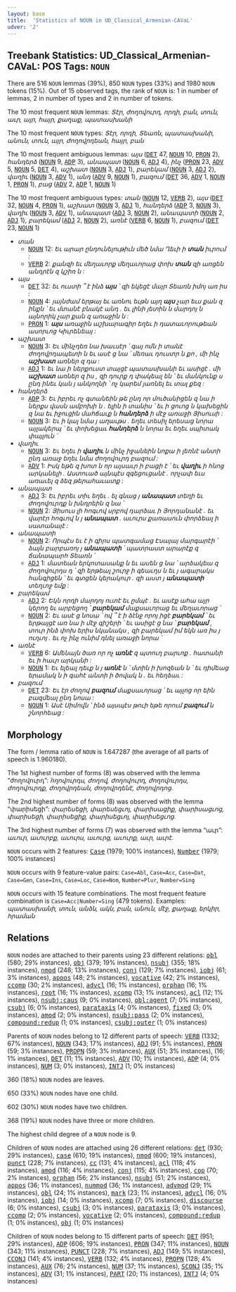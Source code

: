 ```yaml
---
layout: base
title:  'Statistics of NOUN in UD_Classical_Armenian-CAVaL'
udver: '2'
---
```


## Treebank Statistics: UD_Classical_Armenian-CAVaL: POS Tags: `NOUN`

There are 516 `NOUN` lemmas (39%), 850 `NOUN` types (33%) and 1980 `NOUN` tokens (15%).
Out of 15 observed tags, the rank of `NOUN` is: 1 in number of lemmas, 2 in number of types and 2 in number of tokens.

The 10 most frequent `NOUN` lemmas: <em>Տէր, ժողովուրդ, որդի, բան, տուն, աւր, այր, հայր, քաղաք, պատասխանի</em>

The 10 most frequent `NOUN` types:  <em>Տէր, որդի, Տեառն, պատասխանի, անուն, տուն, այր, ժողովրդեան, հայր, բան</em>

The 10 most frequent ambiguous lemmas: <em>այս</em> (<tt><a href="xcl_caval-pos-DET.html">DET</a></tt> 47, <tt><a href="xcl_caval-pos-NOUN.html">NOUN</a></tt> 10, <tt><a href="xcl_caval-pos-PRON.html">PRON</a></tt> 2), <em>հանդերձ</em> (<tt><a href="xcl_caval-pos-NOUN.html">NOUN</a></tt> 9, <tt><a href="xcl_caval-pos-ADP.html">ADP</a></tt> 3), <em>անապատ</em> (<tt><a href="xcl_caval-pos-NOUN.html">NOUN</a></tt> 6, <tt><a href="xcl_caval-pos-ADJ.html">ADJ</a></tt> 4), <em>ինչ</em> (<tt><a href="xcl_caval-pos-PRON.html">PRON</a></tt> 23, <tt><a href="xcl_caval-pos-ADV.html">ADV</a></tt> 5, <tt><a href="xcl_caval-pos-NOUN.html">NOUN</a></tt> 5, <tt><a href="xcl_caval-pos-DET.html">DET</a></tt> 4), <em>աշխատ</em> (<tt><a href="xcl_caval-pos-NOUN.html">NOUN</a></tt> 3, <tt><a href="xcl_caval-pos-ADJ.html">ADJ</a></tt> 1), <em>բարեկամ</em> (<tt><a href="xcl_caval-pos-NOUN.html">NOUN</a></tt> 3, <tt><a href="xcl_caval-pos-ADJ.html">ADJ</a></tt> 2), <em>վաղիւ</em> (<tt><a href="xcl_caval-pos-NOUN.html">NOUN</a></tt> 3, <tt><a href="xcl_caval-pos-ADV.html">ADV</a></tt> 1), <em>անդ</em> (<tt><a href="xcl_caval-pos-ADV.html">ADV</a></tt> 9, <tt><a href="xcl_caval-pos-NOUN.html">NOUN</a></tt> 1), <em>բազում</em> (<tt><a href="xcl_caval-pos-DET.html">DET</a></tt> 36, <tt><a href="xcl_caval-pos-ADV.html">ADV</a></tt> 1, <tt><a href="xcl_caval-pos-NOUN.html">NOUN</a></tt> 1, <tt><a href="xcl_caval-pos-PRON.html">PRON</a></tt> 1), <em>բաց</em> (<tt><a href="xcl_caval-pos-ADV.html">ADV</a></tt> 2, <tt><a href="xcl_caval-pos-ADP.html">ADP</a></tt> 1, <tt><a href="xcl_caval-pos-NOUN.html">NOUN</a></tt> 1)

The 10 most frequent ambiguous types:  <em>տան</em> (<tt><a href="xcl_caval-pos-NOUN.html">NOUN</a></tt> 12, <tt><a href="xcl_caval-pos-VERB.html">VERB</a></tt> 2), <em>այս</em> (<tt><a href="xcl_caval-pos-DET.html">DET</a></tt> 32, <tt><a href="xcl_caval-pos-NOUN.html">NOUN</a></tt> 4, <tt><a href="xcl_caval-pos-PRON.html">PRON</a></tt> 1), <em>աշխատ</em> (<tt><a href="xcl_caval-pos-NOUN.html">NOUN</a></tt> 3, <tt><a href="xcl_caval-pos-ADJ.html">ADJ</a></tt> 1), <em>հանդերձ</em> (<tt><a href="xcl_caval-pos-ADP.html">ADP</a></tt> 3, <tt><a href="xcl_caval-pos-NOUN.html">NOUN</a></tt> 3), <em>վաղիւ</em> (<tt><a href="xcl_caval-pos-NOUN.html">NOUN</a></tt> 3, <tt><a href="xcl_caval-pos-ADV.html">ADV</a></tt> 1), <em>անապատ</em> (<tt><a href="xcl_caval-pos-ADJ.html">ADJ</a></tt> 3, <tt><a href="xcl_caval-pos-NOUN.html">NOUN</a></tt> 2), <em>անապատի</em> (<tt><a href="xcl_caval-pos-NOUN.html">NOUN</a></tt> 2, <tt><a href="xcl_caval-pos-ADJ.html">ADJ</a></tt> 1), <em>բարեկամ</em> (<tt><a href="xcl_caval-pos-ADJ.html">ADJ</a></tt> 2, <tt><a href="xcl_caval-pos-NOUN.html">NOUN</a></tt> 2), <em>առնէ</em> (<tt><a href="xcl_caval-pos-VERB.html">VERB</a></tt> 6, <tt><a href="xcl_caval-pos-NOUN.html">NOUN</a></tt> 1), <em>բազում</em> (<tt><a href="xcl_caval-pos-DET.html">DET</a></tt> 23, <tt><a href="xcl_caval-pos-NOUN.html">NOUN</a></tt> 1)


* <em>տան</em>
  * <tt><a href="xcl_caval-pos-NOUN.html">NOUN</a></tt> 12: <em>Եւ արար ընդունելութիւն մեծ նմա Ղեւի ի <b>տան</b> իւրում :</em>
  * <tt><a href="xcl_caval-pos-VERB.html">VERB</a></tt> 2: <em>քանզի եւ մեղաւորք մեղաւորաց փոխ <b>տան</b> զի առցեն անդրէն զ կշիռ ն :</em>
* <em>այս</em>
  * <tt><a href="xcl_caval-pos-DET.html">DET</a></tt> 32: <em>եւ ուստի ՞ է ինձ <b>այս</b> ՝ զի եկեցէ մայր Տեառն իմոյ առ իս :</em>
  * <tt><a href="xcl_caval-pos-NOUN.html">NOUN</a></tt> 4: <em>յայնժամ երթայ եւ առնու եւթն այղ <b>այս</b> չար եւս քան զ ինքն ՝ եւ մտանէ բնակէ անդ . եւ լինի յետին ն մարդոյ ն այնորիկ չար քան զ առաջին ն :</em>
  * <tt><a href="xcl_caval-pos-PRON.html">PRON</a></tt> 1: <em><b>այս</b> առաջին աշխարագիր եղեւ ի դատաւորութեան ասորւոց Կիւրենեայ :</em>
* <em>աշխատ</em>
  * <tt><a href="xcl_caval-pos-NOUN.html">NOUN</a></tt> 3: <em>Եւ մինչդեռ նա խաւսէր ՝ գայ ոմն ի տանէ ժողովրդապետի ն եւ ասէ ց նա ՝ մեռաւ դուստր ն քո , մի ինչ <b>աշխատ</b> առներ զ դա :</em>
  * <tt><a href="xcl_caval-pos-ADJ.html">ADJ</a></tt> 1: <em>եւ նա ի ներքուստ տայցէ պատասխանի եւ ասիցէ . մի <b>աշխատ</b> առներ զ իս , զի դուրք դ փակեալ են ՝ եւ մանկունք ս ընդ ինեւ կան յ անկողնի ՝ ոչ կարեմ յառնել եւ տալ քեզ :</em>
* <em>հանդերձ</em>
  * <tt><a href="xcl_caval-pos-ADP.html">ADP</a></tt> 3: <em>Եւ իբրեւ ոչ գտանեին թե ընդ որ մուծանիցեն զ նա ի ներքս վասն ամբոխի ն . ելին ի տանիս ՝ եւ ի ցուոց ն կախեցին զ նա եւ իջուցին մահճաւք ն <b>հանդերձ</b> ի մէջ առաջի Յիսուսի :</em>
  * <tt><a href="xcl_caval-pos-NOUN.html">NOUN</a></tt> 3: <em>Եւ ի կալ նմա յ աղաւթս . եղեւ տեսիլ երեսաց նորա այլակերպ ՝ եւ փոխեցաւ <b>հանդերձ</b> ն նորա եւ եղեւ սպիտակ փայլուն ՝</em>
* <em>վաղիւ</em>
  * <tt><a href="xcl_caval-pos-NOUN.html">NOUN</a></tt> 3: <em>Եւ եղեւ ի <b>վաղիւ</b> ն մինչ իջանեին նոքա ի լեռնէ անտի ընդ առաջ եղեւ նմա ժողովուրդ բազում :</em>
  * <tt><a href="xcl_caval-pos-ADV.html">ADV</a></tt> 1: <em>Իսկ եթե զ խոտ ն որ այսաւր ի բացի է ՝ եւ <b>վաղիւ</b> ի հնոց արկանելի . Աստուած այնպէս զգեցուցանէ . որչափ եւս առաւել զ ձեզ թերահաւատք :</em>
* <em>անապատ</em>
  * <tt><a href="xcl_caval-pos-ADJ.html">ADJ</a></tt> 3: <em>Եւ իբրեւ տիւ եղեւ . ել գնաց յ <b>անապատ</b> տեղի եւ ժողովուրդք ն խնդրեին զ նա ՝</em>
  * <tt><a href="xcl_caval-pos-NOUN.html">NOUN</a></tt> 2: <em>Յիսուս լի հոգւով սրբով դարձաւ ի Յորդանանէ . եւ վարէր հոգւով ն յ <b>անապատ</b> . աւուրս քառասուն փորձեալ ի սատանայէ :</em>
* <em>անապատի</em>
  * <tt><a href="xcl_caval-pos-NOUN.html">NOUN</a></tt> 2: <em>Որպէս եւ է ի գիրս պատգամաց Էսայայ մարգարէի ՝ ձայն բարբառոյ յ <b>անապատի</b> ՝ պատրաստ արարէք զ ճանապարհ Տեառն ՝</em>
  * <tt><a href="xcl_caval-pos-ADJ.html">ADJ</a></tt> 1: <em>մատեան երկոտասանք ն եւ ասեն ց նա ՝ արձակեա զ ժողովուրդս դ ՝ զի երթեալ շուրջ ի գեաւղս ն եւ յ ագարակս հանգիցեն ՝ եւ գտցեն կերակուր . զի աստ յ <b>անապատի</b> տեղւոջ եմք :</em>
* <em>բարեկամ</em>
  * <tt><a href="xcl_caval-pos-ADJ.html">ADJ</a></tt> 2: <em>Եկն որդի մարդոյ ուտէ եւ ըմպէ . եւ ասէք ահա այր կերող եւ արբեցող ՝ <b>բարեկամ</b> մաքսաւորաց եւ մեղաւորաց ՝</em>
  * <tt><a href="xcl_caval-pos-NOUN.html">NOUN</a></tt> 2: <em>Եւ ասէ ց նոսա ՝ ով ՞ է ի ձէնջ որոյ իցէ <b>բարեկամ</b> ՝ եւ երթայցէ առ նա ի մէջ գիշերի ՝ եւ ասիցէ ց նա ՝ <b>բարեկամ</b> , տուր ինձ փոխ երիս նկանակս , զի բարեկամ իմ եկն առ իս յ ուղւոյ . եւ ոչ ինչ ունիմ դնել առաջի նորա ՝</em>
* <em>առնէ</em>
  * <tt><a href="xcl_caval-pos-VERB.html">VERB</a></tt> 6: <em>Ամենայն ծառ որ ոչ <b>առնէ</b> զ պտուղ բարւոք . հատանի եւ ի հաւր արկանի :</em>
  * <tt><a href="xcl_caval-pos-NOUN.html">NOUN</a></tt> 1: <em>Եւ ելեալ դեւք ն յ <b>առնէ</b> ն ՝ մտին ի խոզեան ն ՝ եւ դիմեաց երամակ ն ի գահէ անտի ի ծովակ ն . եւ հեղձաւ :</em>
* <em>բազում</em>
  * <tt><a href="xcl_caval-pos-DET.html">DET</a></tt> 23: <em>Եւ էր ժողով <b>բազում</b> մաքսաւորաց ՝ եւ այլոց որ եին բազմեալ ընդ նոսա :</em>
  * <tt><a href="xcl_caval-pos-NOUN.html">NOUN</a></tt> 1: <em>Ասէ Սիմովն ՝ ինձ այսպէս թուի եթե որում <b>բազում</b> ն շնորհեաց :</em>

## Morphology

The form / lemma ratio of `NOUN` is 1.647287 (the average of all parts of speech is 1.960180).

The 1st highest number of forms (8) was observed with the lemma “ժողովուրդ”: <em>̌ողովուրդս, ժողով, ժողովուրդ, ժողովուրդս, ժողովուրդք, ժողովրդեան, ժողովրդենէ, ժողովրդոց</em>.

The 2nd highest number of forms (8) was observed with the lemma “փարիսեցի”: <em>փարեսեցի, փարեսեցւոյ, փարիսացիք, փարիսացւոց, փարիսեցի, փարիսեցիք, փարիսեցւոյ, փարիսեցւոց</em>.

The 3rd highest number of forms (7) was observed with the lemma “աւր”: <em>աւուր, աւուրբք, աւուրս, աւուրց, աւուրք, աւր, աւրէ</em>.

`NOUN` occurs with 2 features: <tt><a href="xcl_caval-feat-Case.html">Case</a></tt> (1979; 100% instances), <tt><a href="xcl_caval-feat-Number.html">Number</a></tt> (1979; 100% instances)

`NOUN` occurs with 9 feature-value pairs: `Case=Abl`, `Case=Acc`, `Case=Dat`, `Case=Gen`, `Case=Ins`, `Case=Loc`, `Case=Nom`, `Number=Plur`, `Number=Sing`

`NOUN` occurs with 15 feature combinations.
The most frequent feature combination is `Case=Acc|Number=Sing` (479 tokens).
Examples: <em>պատասխանի, տուն, անձն, ակն, բան, անուն, մէջ, քաղաք, երկիր, հրաման</em>


## Relations

`NOUN` nodes are attached to their parents using 23 different relations: <tt><a href="xcl_caval-dep-obl.html">obl</a></tt> (580; 29% instances), <tt><a href="xcl_caval-dep-obj.html">obj</a></tt> (379; 19% instances), <tt><a href="xcl_caval-dep-nsubj.html">nsubj</a></tt> (355; 18% instances), <tt><a href="xcl_caval-dep-nmod.html">nmod</a></tt> (248; 13% instances), <tt><a href="xcl_caval-dep-conj.html">conj</a></tt> (129; 7% instances), <tt><a href="xcl_caval-dep-iobj.html">iobj</a></tt> (61; 3% instances), <tt><a href="xcl_caval-dep-appos.html">appos</a></tt> (48; 2% instances), <tt><a href="xcl_caval-dep-vocative.html">vocative</a></tt> (42; 2% instances), <tt><a href="xcl_caval-dep-ccomp.html">ccomp</a></tt> (30; 2% instances), <tt><a href="xcl_caval-dep-advcl.html">advcl</a></tt> (16; 1% instances), <tt><a href="xcl_caval-dep-orphan.html">orphan</a></tt> (16; 1% instances), <tt><a href="xcl_caval-dep-root.html">root</a></tt> (16; 1% instances), <tt><a href="xcl_caval-dep-xcomp.html">xcomp</a></tt> (13; 1% instances), <tt><a href="xcl_caval-dep-acl.html">acl</a></tt> (12; 1% instances), <tt><a href="xcl_caval-dep-nsubj-caus.html">nsubj:caus</a></tt> (9; 0% instances), <tt><a href="xcl_caval-dep-obl-agent.html">obl:agent</a></tt> (7; 0% instances), <tt><a href="xcl_caval-dep-csubj.html">csubj</a></tt> (6; 0% instances), <tt><a href="xcl_caval-dep-parataxis.html">parataxis</a></tt> (4; 0% instances), <tt><a href="xcl_caval-dep-fixed.html">fixed</a></tt> (3; 0% instances), <tt><a href="xcl_caval-dep-amod.html">amod</a></tt> (2; 0% instances), <tt><a href="xcl_caval-dep-nsubj-pass.html">nsubj:pass</a></tt> (2; 0% instances), <tt><a href="xcl_caval-dep-compound-redup.html">compound:redup</a></tt> (1; 0% instances), <tt><a href="xcl_caval-dep-csubj-outer.html">csubj:outer</a></tt> (1; 0% instances)

Parents of `NOUN` nodes belong to 12 different parts of speech: <tt><a href="xcl_caval-pos-VERB.html">VERB</a></tt> (1332; 67% instances), <tt><a href="xcl_caval-pos-NOUN.html">NOUN</a></tt> (343; 17% instances), <tt><a href="xcl_caval-pos-ADJ.html">ADJ</a></tt> (91; 5% instances), <tt><a href="xcl_caval-pos-PRON.html">PRON</a></tt> (59; 3% instances), <tt><a href="xcl_caval-pos-PROPN.html">PROPN</a></tt> (59; 3% instances), <tt><a href="xcl_caval-pos-AUX.html">AUX</a></tt> (51; 3% instances),  (16; 1% instances), <tt><a href="xcl_caval-pos-DET.html">DET</a></tt> (11; 1% instances), <tt><a href="xcl_caval-pos-ADV.html">ADV</a></tt> (10; 1% instances), <tt><a href="xcl_caval-pos-ADP.html">ADP</a></tt> (4; 0% instances), <tt><a href="xcl_caval-pos-NUM.html">NUM</a></tt> (3; 0% instances), <tt><a href="xcl_caval-pos-INTJ.html">INTJ</a></tt> (1; 0% instances)

360 (18%) `NOUN` nodes are leaves.

650 (33%) `NOUN` nodes have one child.

602 (30%) `NOUN` nodes have two children.

368 (19%) `NOUN` nodes have three or more children.

The highest child degree of a `NOUN` node is 9.

Children of `NOUN` nodes are attached using 26 different relations: <tt><a href="xcl_caval-dep-det.html">det</a></tt> (930; 29% instances), <tt><a href="xcl_caval-dep-case.html">case</a></tt> (610; 19% instances), <tt><a href="xcl_caval-dep-nmod.html">nmod</a></tt> (600; 19% instances), <tt><a href="xcl_caval-dep-punct.html">punct</a></tt> (228; 7% instances), <tt><a href="xcl_caval-dep-cc.html">cc</a></tt> (131; 4% instances), <tt><a href="xcl_caval-dep-acl.html">acl</a></tt> (118; 4% instances), <tt><a href="xcl_caval-dep-amod.html">amod</a></tt> (116; 4% instances), <tt><a href="xcl_caval-dep-conj.html">conj</a></tt> (115; 4% instances), <tt><a href="xcl_caval-dep-cop.html">cop</a></tt> (70; 2% instances), <tt><a href="xcl_caval-dep-orphan.html">orphan</a></tt> (56; 2% instances), <tt><a href="xcl_caval-dep-nsubj.html">nsubj</a></tt> (51; 2% instances), <tt><a href="xcl_caval-dep-appos.html">appos</a></tt> (36; 1% instances), <tt><a href="xcl_caval-dep-nummod.html">nummod</a></tt> (36; 1% instances), <tt><a href="xcl_caval-dep-advmod.html">advmod</a></tt> (29; 1% instances), <tt><a href="xcl_caval-dep-obl.html">obl</a></tt> (24; 1% instances), <tt><a href="xcl_caval-dep-mark.html">mark</a></tt> (23; 1% instances), <tt><a href="xcl_caval-dep-advcl.html">advcl</a></tt> (16; 0% instances), <tt><a href="xcl_caval-dep-iobj.html">iobj</a></tt> (14; 0% instances), <tt><a href="xcl_caval-dep-xcomp.html">xcomp</a></tt> (7; 0% instances), <tt><a href="xcl_caval-dep-discourse.html">discourse</a></tt> (6; 0% instances), <tt><a href="xcl_caval-dep-csubj.html">csubj</a></tt> (3; 0% instances), <tt><a href="xcl_caval-dep-parataxis.html">parataxis</a></tt> (3; 0% instances), <tt><a href="xcl_caval-dep-ccomp.html">ccomp</a></tt> (2; 0% instances), <tt><a href="xcl_caval-dep-vocative.html">vocative</a></tt> (2; 0% instances), <tt><a href="xcl_caval-dep-compound-redup.html">compound:redup</a></tt> (1; 0% instances), <tt><a href="xcl_caval-dep-obj.html">obj</a></tt> (1; 0% instances)

Children of `NOUN` nodes belong to 15 different parts of speech: <tt><a href="xcl_caval-pos-DET.html">DET</a></tt> (951; 29% instances), <tt><a href="xcl_caval-pos-ADP.html">ADP</a></tt> (606; 19% instances), <tt><a href="xcl_caval-pos-PRON.html">PRON</a></tt> (347; 11% instances), <tt><a href="xcl_caval-pos-NOUN.html">NOUN</a></tt> (343; 11% instances), <tt><a href="xcl_caval-pos-PUNCT.html">PUNCT</a></tt> (228; 7% instances), <tt><a href="xcl_caval-pos-ADJ.html">ADJ</a></tt> (149; 5% instances), <tt><a href="xcl_caval-pos-CCONJ.html">CCONJ</a></tt> (141; 4% instances), <tt><a href="xcl_caval-pos-VERB.html">VERB</a></tt> (132; 4% instances), <tt><a href="xcl_caval-pos-PROPN.html">PROPN</a></tt> (128; 4% instances), <tt><a href="xcl_caval-pos-AUX.html">AUX</a></tt> (76; 2% instances), <tt><a href="xcl_caval-pos-NUM.html">NUM</a></tt> (37; 1% instances), <tt><a href="xcl_caval-pos-SCONJ.html">SCONJ</a></tt> (35; 1% instances), <tt><a href="xcl_caval-pos-ADV.html">ADV</a></tt> (31; 1% instances), <tt><a href="xcl_caval-pos-PART.html">PART</a></tt> (20; 1% instances), <tt><a href="xcl_caval-pos-INTJ.html">INTJ</a></tt> (4; 0% instances)

